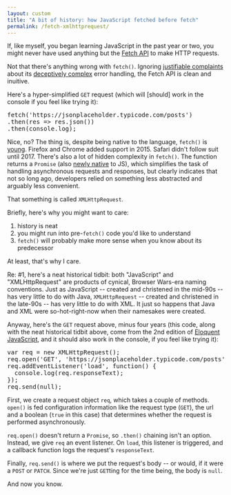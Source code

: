 ```yaml
---
layout: custom
title: "A bit of history: how JavaScript fetched before fetch"
permalink: /fetch-xmlhttprequest/
---
```


If, like myself, you began learning JavaScript in the past year or two, you might never have used anything but the <a href="https://developer.mozilla.org/en-US/docs/Web/API/Fetch_API" target="\_blank" rel="noopener noreferrer">Fetch API</a> to make HTTP requests.

Not that there's anything wrong with `fetch()`. Ignoring <a href="https://gomakethings.com/why-i-still-use-xhr-instead-of-the-fetch-api/" target="\_blank" rel="noopener noreferrer">justifiable complaints</a> about its <a href="https://www.tjvantoll.com/2015/09/13/fetch-and-errors/" target="\_blank" rel="noopener noreferrer">deceptively complex</a> error handling, the Fetch API is clean and inuitive.

Here's a hyper-simplified `GET` request (which will [should] work in the console if you feel like trying it):

<pre class="prettyprint">
fetch('https://jsonplaceholder.typicode.com/posts')
.then(res => res.json())
.then(console.log);
</pre>

Nice, no? The thing is, despite being native to the language, `fetch()` is <a href="https://developer.mozilla.org/en-US/docs/Web/API/Fetch_API$history?page=8" target="\_blank" rel="noopener noreferrer">young</a>. Firefox and Chrome added support in 2015. Safari didn't follow suit until 2017. There's also a lot of hidden complexity in `fetch()`. The function returns a `Promise` (also <a href="https://developers.google.com/web/fundamentals/primers/promises" target="\_blank" rel="noopener noreferrer">newly native</a> to JS), which simplifies the task of handling asynchronous requests and responses, but clearly indicates that not so long ago, developers relied on something less abstracted and arguably less convenient.

That something is called `XMLHttpRequest`.

Briefly, here's why you might want to care:

1. history is neat
2. you might run into pre-`fetch()` code you'd like to understand
3. `fetch()` will probably make more sense when you know about its predecessor

At least, that's why I care.

Re: #1, here's a neat historical tidbit: both "JavaScript" and "XMLHttpRequest" are products of cynical, Browser Wars-era naming conventions. Just as JavaScript -- created and christened in the mid-90s -- has very little to do with Java, `XMLHttpRequest` -- created and christened in the late-90s -- has very little to do with XML. It just so happens that Java and XML were so-hot-right-now when their namesakes were created.

Anyway, here's the `GET` request above, minus four years (this code, along with the neat historical tidbit above, come from the 2nd edition of <a href="https://eloquentjavascript.net/2nd_edition/" target="\_blank" rel="noopener noreferrer">Eloquent JavaScript</a>, and it should also work in the console, if you feel like trying it):

<pre class="prettyprint">
var req = new XMLHttpRequest();
req.open('GET', 'https://jsonplaceholder.typicode.com/posts', true);
req.addEventListener('load', function() {
  console.log(req.responseText);
});
req.send(null);
</pre>

First, we create a request object `req`, which takes a couple of methods. `open()` is fed configuration information like the request type (`GET`), the url and a boolean (`true` in this case) that determines whether the request is performed asynchronously.

`req.open()` doesn't return a `Promise`, so `.then()` chaining isn't an option. Instead, we give `req` an event listener. On `load`, this listener is triggered, and a callback function logs the request's `responseText`.

Finally, `req.send()` is where we put the request's body -- or would, if it were a `POST` or `PATCH`. Since we're just `GET`ting for the time being, the body is `null`.

And now you know.
